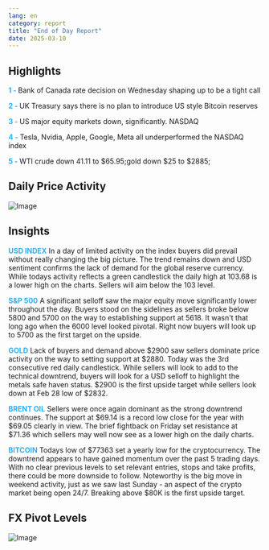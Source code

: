```yaml
---
lang: en
category: report
title: "End of Day Report"
date: 2025-03-10
---
```



<h2>Highlights</h2>
<strong style="color: #2caef7;">1 - </strong> Bank of Canada rate decision on Wednesday shaping up to be a tight call

<strong style="color: #2caef7;">2 - </strong> UK Treasury says there is no plan to introduce US style Bitcoin reserves

<strong style="color: #2caef7;">3 - </strong> US major equity markets down, significantly. NASDAQ

<strong style="color: #2caef7;">4 - </strong> Tesla, Nvidia, Apple, Google, Meta all underperformed the NASDAQ index

<strong style="color: #2caef7;">5 - </strong> WTI crude down 41.11 to $65.95;gold down $25 to $2885;



<h2>Daily Price Activity</h2>
<img src="https://markleighedu.github.io/img/Mar-2025/10-Mar-2025/price.jpg" alt="Image"/>

<h2>Insights</h2>
<strong style="color: #2caef7;">USD INDEX</strong> In a day of limited activity on the index buyers did prevail without really changing the big picture. The trend remains down and USD sentiment confirms the lack of demand for the global reserve currency. While todays activity reflects a green candlestick the daily high at 103.68 is a lower high on the charts. Sellers will aim below the 103 level.

<strong style="color: #2caef7;">S&P 500</strong> A significant selloff saw the major equity move significantly lower throughout the day. Buyers stood on the sidelines as sellers broke below 5800 and 5700 on the way to establishing support at 5618. It wasn't that long ago when the 6000 level looked pivotal. Right now buyers will look up to 5700 as the first target on the upside.

<strong style="color: #2caef7;">GOLD</strong> Lack of buyers and demand above $2900 saw sellers dominate price activity on the way to setting support at $2880. Today was the 3rd consecutive red daily candlestick. While sellers will look to add to the technical downtrend, buyers will look for a USD selloff to highlight the metals safe haven status. $2900 is the first upside target while sellers look down at Feb 28 low of $2832.

<strong style="color: #2caef7;">BRENT OIL</strong> Sellers were once again dominant as the strong downtrend continues. The support at $69.14 is a record low close for the year with $69.05 clearly in view. The brief fightback on Friday set resistance at $71.36 which sellers may well now see as a lower high on the daily charts.

<strong style="color: #2caef7;">BITCOIN</strong> Todays low of $77363 set a yearly low for the cryptocurrency. The downtrend appears to have gained momentum over the past 5 trading days. With no clear previous levels to set relevant entries, stops and take profits, there could be more downside to follow. Noteworthy is the big move in weekend activity, just as we saw last Sunday - an aspect of the crypto market being open 24/7. Breaking above $80K is the first upside target.



<h2>FX Pivot Levels</h2>
<img src="https://markleighedu.github.io/img/Mar-2025/10-Mar-2025/pivot.jpg" alt="Image"/>